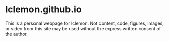 # lclemon.github.io
This is a personal webpage for lclemon. Not content, code, figures, images, or video from this site may be used without the express written consent of the author. 
